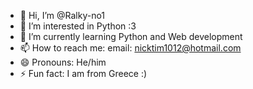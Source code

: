 - 👋 Hi, I’m @Ralky-no1
- 👀 I’m interested in Python :3
- 🌱 I’m currently learning Python and Web development
- 📫 How to reach me: email: nicktim1012@hotmail.com
- 😄 Pronouns: He/him
- ⚡ Fun fact: I am from Greece :)

<!---
Familiar with:
  turtle
  tkinter
  flask
  gunicorn
  selenium web browser
  pandas
  Bootstrap 4
  Git
  Rest
  Apis
  SQLite and SQLAlchemy
--->
